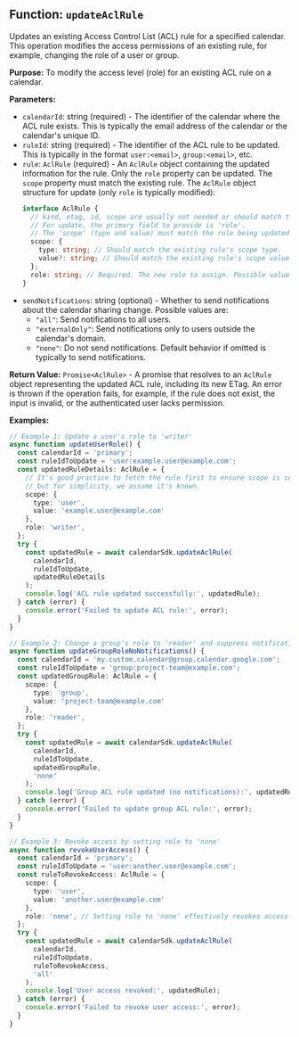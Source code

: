 ## Function: `updateAclRule`

Updates an existing Access Control List (ACL) rule for a specified calendar. This operation modifies the access permissions of an existing rule, for example, changing the role of a user or group.

**Purpose:**
To modify the access level (role) for an existing ACL rule on a calendar.

**Parameters:**
- `calendarId`: string (required) - The identifier of the calendar where the ACL rule exists. This is typically the email address of the calendar or the calendar's unique ID.
- `ruleId`: string (required) - The identifier of the ACL rule to be updated. This is typically in the format `user:<email>`, `group:<email>`, etc.
- `rule`: `AclRule` (required) - An `AclRule` object containing the updated information for the rule. Only the `role` property can be updated. The `scope` property must match the existing rule.
  The `AclRule` object structure for update (only `role` is typically modified):
  ```typescript
  interface AclRule {
    // kind, etag, id, scope are usually not needed or should match the existing rule
    // For update, the primary field to provide is 'role'.
    // The 'scope' (type and value) must match the rule being updated.
    scope: {
      type: string; // Should match the existing rule's scope type.
      value?: string; // Should match the existing rule's scope value.
    };
    role: string; // Required. The new role to assign. Possible values: "none", "freeBusyReader", "reader", "writer", "owner".
  }
  ```
- `sendNotifications`: string (optional) - Whether to send notifications about the calendar sharing change. 
  Possible values are:
  - `"all"`: Send notifications to all users.
  - `"externalOnly"`: Send notifications only to users outside the calendar's domain.
  - `"none"`: Do not send notifications.
  Default behavior if omitted is typically to send notifications.

**Return Value:**
`Promise<AclRule>` - A promise that resolves to an `AclRule` object representing the updated ACL rule, including its new ETag. An error is thrown if the operation fails, for example, if the rule does not exist, the input is invalid, or the authenticated user lacks permission.

**Examples:**
```typescript
// Example 1: Update a user's role to 'writer'
async function updateUserRole() {
  const calendarId = 'primary';
  const ruleIdToUpdate = 'user:example.user@example.com';
  const updatedRuleDetails: AclRule = {
    // It's good practice to fetch the rule first to ensure scope is correct,
    // but for simplicity, we assume it's known.
    scope: { 
      type: 'user', 
      value: 'example.user@example.com' 
    },
    role: 'writer', 
  };
  try {
    const updatedRule = await calendarSdk.updateAclRule(
      calendarId,
      ruleIdToUpdate,
      updatedRuleDetails
    );
    console.log('ACL rule updated successfully:', updatedRule);
  } catch (error) {
    console.error('Failed to update ACL rule:', error);
  }
}

// Example 2: Change a group's role to 'reader' and suppress notifications
async function updateGroupRoleNoNotifications() {
  const calendarId = 'my.custom.calendar@group.calendar.google.com';
  const ruleIdToUpdate = 'group:project-team@example.com';
  const updatedGroupRule: AclRule = {
    scope: { 
      type: 'group', 
      value: 'project-team@example.com' 
    },
    role: 'reader',
  };
  try {
    const updatedRule = await calendarSdk.updateAclRule(
      calendarId,
      ruleIdToUpdate,
      updatedGroupRule,
      'none'
    );
    console.log('Group ACL rule updated (no notifications):', updatedRule);
  } catch (error) {
    console.error('Failed to update group ACL rule:', error);
  }
}

// Example 3: Revoke access by setting role to 'none'
async function revokeUserAccess() {
  const calendarId = 'primary';
  const ruleIdToUpdate = 'user:another.user@example.com';
  const ruleToRevokeAccess: AclRule = {
    scope: { 
      type: 'user', 
      value: 'another.user@example.com' 
    },
    role: 'none', // Setting role to 'none' effectively revokes access
  };
  try {
    const updatedRule = await calendarSdk.updateAclRule(
      calendarId,
      ruleIdToUpdate,
      ruleToRevokeAccess,
      'all'
    );
    console.log('User access revoked:', updatedRule);
  } catch (error) {
    console.error('Failed to revoke user access:', error);
  }
}
```